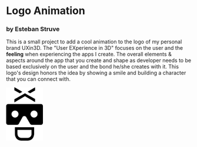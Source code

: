 # Logo Animation
### by Esteban Struve

This is a small project to add a cool animation to the logo of my personal brand UXin3D.
The "User EXperience in 3D" focuses on the user and the **feeling** when experiencing the apps I create.
The overall elements & aspects around the app that you create and shape as developer needs to be based
exclusively on the user and the bond he/she creates with it. This logo's design honors  the idea by
showing a smile and building a character that you can connect with.

<img src="logoblack.png" width=100 >
